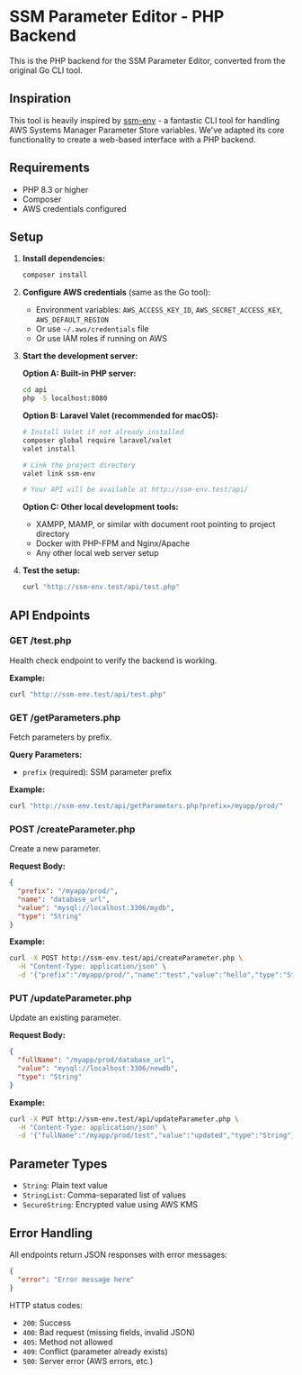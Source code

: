 # SSM Parameter Editor - PHP Backend

This is the PHP backend for the SSM Parameter Editor, converted from the original Go CLI tool.

## Inspiration

This tool is heavily inspired by [ssm-env](https://github.com/Clasyc/ssm-env) - a fantastic CLI tool for handling AWS Systems Manager Parameter Store variables. We've adapted its core functionality to create a web-based interface with a PHP backend.

## Requirements

- PHP 8.3 or higher
- Composer
- AWS credentials configured

## Setup

1. **Install dependencies:**
   ```bash
   composer install
   ```

2. **Configure AWS credentials** (same as the Go tool):
   - Environment variables: `AWS_ACCESS_KEY_ID`, `AWS_SECRET_ACCESS_KEY`, `AWS_DEFAULT_REGION`
   - Or use `~/.aws/credentials` file
   - Or use IAM roles if running on AWS

3. **Start the development server:**

   **Option A: Built-in PHP server:**
   ```bash
   cd api
   php -S localhost:8080
   ```

   **Option B: Laravel Valet (recommended for macOS):**
   ```bash
   # Install Valet if not already installed
   composer global require laravel/valet
   valet install

   # Link the project directory
   valet link ssm-env

   # Your API will be available at http://ssm-env.test/api/
   ```

   **Option C: Other local development tools:**
   - XAMPP, MAMP, or similar with document root pointing to project directory
   - Docker with PHP-FPM and Nginx/Apache
   - Any other local web server setup

4. **Test the setup:**
   ```bash
   curl "http://ssm-env.test/api/test.php"
   ```

## API Endpoints

### GET /test.php
Health check endpoint to verify the backend is working.

**Example:**
```bash
curl "http://ssm-env.test/api/test.php"
```

### GET /getParameters.php
Fetch parameters by prefix.

**Query Parameters:**
- `prefix` (required): SSM parameter prefix

**Example:**
```bash
curl "http://ssm-env.test/api/getParameters.php?prefix=/myapp/prod/"
```

### POST /createParameter.php
Create a new parameter.

**Request Body:**
```json
{
  "prefix": "/myapp/prod/",
  "name": "database_url",
  "value": "mysql://localhost:3306/mydb",
  "type": "String"
}
```

**Example:**
```bash
curl -X POST http://ssm-env.test/api/createParameter.php \
  -H "Content-Type: application/json" \
  -d '{"prefix":"/myapp/prod/","name":"test","value":"hello","type":"String"}'
```

### PUT /updateParameter.php
Update an existing parameter.

**Request Body:**
```json
{
  "fullName": "/myapp/prod/database_url",
  "value": "mysql://localhost:3306/newdb",
  "type": "String"
}
```

**Example:**
```bash
curl -X PUT http://ssm-env.test/api/updateParameter.php \
  -H "Content-Type: application/json" \
  -d '{"fullName":"/myapp/prod/test","value":"updated","type":"String"}'
```

## Parameter Types

- `String`: Plain text value
- `StringList`: Comma-separated list of values
- `SecureString`: Encrypted value using AWS KMS

## Error Handling

All endpoints return JSON responses with error messages:

```json
{
  "error": "Error message here"
}
```

HTTP status codes:
- `200`: Success
- `400`: Bad request (missing fields, invalid JSON)
- `405`: Method not allowed
- `409`: Conflict (parameter already exists)
- `500`: Server error (AWS errors, etc.)